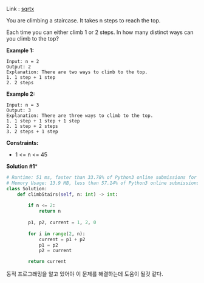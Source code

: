 Link : [sqrtx](https://leetcode.com/problems/climbing-stairs/)

You are climbing a staircase. It takes n steps to reach the top.

Each time you can either climb 1 or 2 steps. In how many distinct ways can you climb to the top?

**Example 1:**
```
Input: n = 2
Output: 2
Explanation: There are two ways to climb to the top.
1. 1 step + 1 step
2. 2 steps
```

**Example 2:**
```text
Input: n = 3
Output: 3
Explanation: There are three ways to climb to the top.
1. 1 step + 1 step + 1 step
2. 1 step + 2 steps
3. 2 steps + 1 step
```

**Constraints:**

- 1 <= n <= 45

**Solution #1***
```python
# Runtime: 51 ms, faster than 33.78% of Python3 online submissions for Climbing Stairs.
# Memory Usage: 13.9 MB, less than 57.14% of Python3 online submissions for Climbing Stairs.
class Solution:
    def climbStairs(self, n: int) -> int:
        
        if n <= 2:
            return n
        
        p1, p2, current = 1, 2, 0
        
        for i in range(2, n):
            current = p1 + p2
            p1 = p2
            p2 = current

        return current
```

동적 프로그래밍을 알고 있어야 이 문제를 해결하는데 도움이 될것 같다.